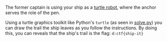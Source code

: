 The former captain is using your ship as a [turtle robot](https://en.wikipedia.org/wiki/Turtle_(robot)), where the anchor serves the role of the pen.

Using a turtle graphics toolkit like Python's `turtle` (as seen in [solve.py](solve.py)) you can draw the trail the ship leaves as you follow the instructions. By doing this, you can reveals that the ship's trail is the flag: `d:ctf{ship-it}`